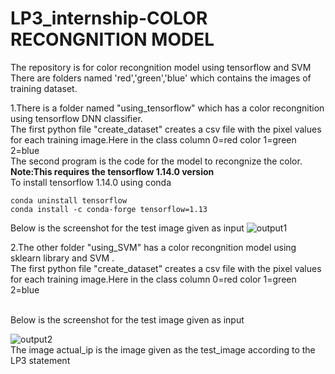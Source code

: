 # LP3_internship-COLOR RECONGNITION MODEL

The repository is for color recongnition model using tensorflow and SVM <br />
There are folders named 'red','green','blue' which contains the images of training dataset.<br />

1.There is a folder named "using_tensorflow" which has a color recongnition using tensorflow DNN classifier.<br />
  The first python file "create_dataset" creates a csv file with the pixel values for each training image.Here in the class column 0=red      color 1=green 2=blue   <br />
  The second program is the code for the  model to recongnize the color.<br />
  **Note:This requires the tensorflow 1.14.0 version** <br />
  To install tensorflow 1.14.0  using conda <br />
    
    conda uninstall tensorflow
    conda install -c conda-forge tensorflow=1.13
    
 
  Below is the screenshot for the test image given as input
  ![output1](https://user-images.githubusercontent.com/62999002/83961114-b9e7b480-a8ad-11ea-84be-1a449271a0d0.jpg)

  
2.The other folder "using_SVM" has a color recongnition model  using sklearn library and SVM .<br />
  The first python file "create_dataset" creates a csv file with the pixel values for each training image.Here in the class column 0=red      color 1=green 2=blue   <br />
   
  <br />
  Below is the screenshot for the test image given as input
  
  
  ![output2](https://user-images.githubusercontent.com/62999002/83961223-b4d73500-a8ae-11ea-98e6-053e86e1d292.jpg)
 <br />
 The image actual_ip is the image given as the test_image according to the LP3 statement
  <br />
   
  
